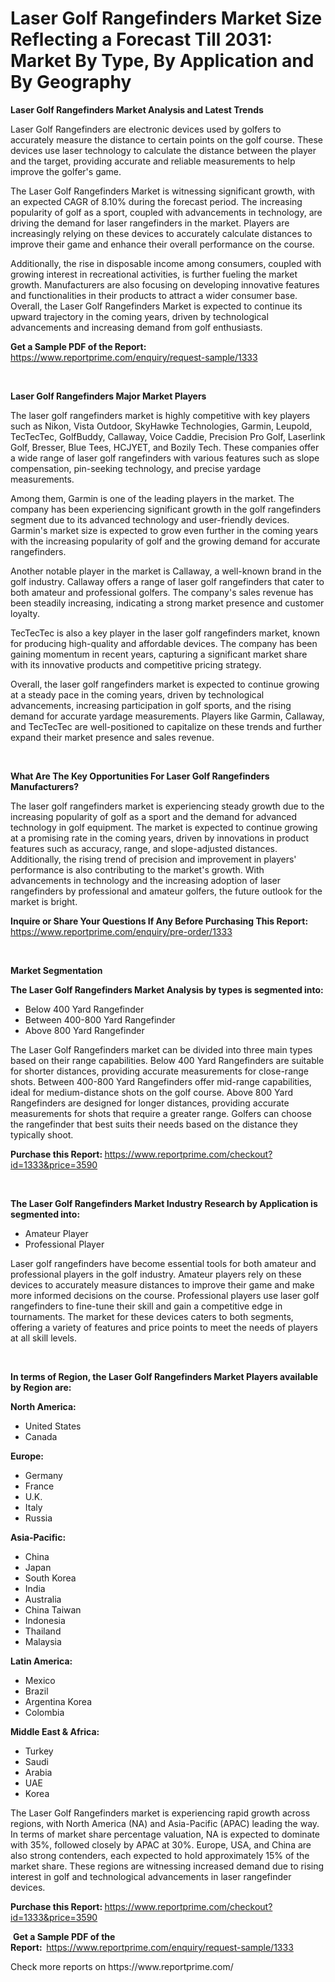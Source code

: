 <p><h1>Laser Golf Rangefinders Market Size Reflecting a Forecast Till 2031: Market By Type, By Application and By Geography</h1></p><p><strong>Laser Golf Rangefinders Market Analysis and Latest Trends</strong></p>
<p><p>Laser Golf Rangefinders are electronic devices used by golfers to accurately measure the distance to certain points on the golf course. These devices use laser technology to calculate the distance between the player and the target, providing accurate and reliable measurements to help improve the golfer's game.</p><p>The Laser Golf Rangefinders Market is witnessing significant growth, with an expected CAGR of 8.10% during the forecast period. The increasing popularity of golf as a sport, coupled with advancements in technology, are driving the demand for laser rangefinders in the market. Players are increasingly relying on these devices to accurately calculate distances to improve their game and enhance their overall performance on the course.</p><p>Additionally, the rise in disposable income among consumers, coupled with growing interest in recreational activities, is further fueling the market growth. Manufacturers are also focusing on developing innovative features and functionalities in their products to attract a wider consumer base. Overall, the Laser Golf Rangefinders Market is expected to continue its upward trajectory in the coming years, driven by technological advancements and increasing demand from golf enthusiasts.</p></p>
<p><strong>Get a Sample PDF of the Report:&nbsp;</strong> <a href="https://www.reportprime.com/enquiry/request-sample/1333">https://www.reportprime.com/enquiry/request-sample/1333</a></p>
<p>&nbsp;</p>
<p><strong>Laser Golf Rangefinders Major Market Players</strong></p>
<p><p>The laser golf rangefinders market is highly competitive with key players such as Nikon, Vista Outdoor, SkyHawke Technologies, Garmin, Leupold, TecTecTec, GolfBuddy, Callaway, Voice Caddie, Precision Pro Golf, Laserlink Golf, Bresser, Blue Tees, HCJYET, and Bozily Tech. These companies offer a wide range of laser golf rangefinders with various features such as slope compensation, pin-seeking technology, and precise yardage measurements.</p><p>Among them, Garmin is one of the leading players in the market. The company has been experiencing significant growth in the golf rangefinders segment due to its advanced technology and user-friendly devices. Garmin's market size is expected to grow even further in the coming years with the increasing popularity of golf and the growing demand for accurate rangefinders.</p><p>Another notable player in the market is Callaway, a well-known brand in the golf industry. Callaway offers a range of laser golf rangefinders that cater to both amateur and professional golfers. The company's sales revenue has been steadily increasing, indicating a strong market presence and customer loyalty.</p><p>TecTecTec is also a key player in the laser golf rangefinders market, known for producing high-quality and affordable devices. The company has been gaining momentum in recent years, capturing a significant market share with its innovative products and competitive pricing strategy.</p><p>Overall, the laser golf rangefinders market is expected to continue growing at a steady pace in the coming years, driven by technological advancements, increasing participation in golf sports, and the rising demand for accurate yardage measurements. Players like Garmin, Callaway, and TecTecTec are well-positioned to capitalize on these trends and further expand their market presence and sales revenue.</p></p>
<p>&nbsp;</p>
<p><strong>What Are The Key Opportunities For Laser Golf Rangefinders Manufacturers?</strong></p>
<p><p>The laser golf rangefinders market is experiencing steady growth due to the increasing popularity of golf as a sport and the demand for advanced technology in golf equipment. The market is expected to continue growing at a promising rate in the coming years, driven by innovations in product features such as accuracy, range, and slope-adjusted distances. Additionally, the rising trend of precision and improvement in players' performance is also contributing to the market's growth. With advancements in technology and the increasing adoption of laser rangefinders by professional and amateur golfers, the future outlook for the market is bright.</p></p>
<p><strong>Inquire or Share Your Questions If Any Before Purchasing This Report:</strong> <a href="https://www.reportprime.com/enquiry/pre-order/1333">https://www.reportprime.com/enquiry/pre-order/1333</a></p>
<p>&nbsp;</p>
<p><strong>Market Segmentation</strong></p>
<p><strong>The Laser Golf Rangefinders Market Analysis by types is segmented into:</strong></p>
<p><ul><li>Below 400 Yard Rangefinder</li><li>Between 400-800 Yard Rangefinder</li><li>Above 800 Yard Rangefinder</li></ul></p>
<p><p>The Laser Golf Rangefinders market can be divided into three main types based on their range capabilities. Below 400 Yard Rangefinders are suitable for shorter distances, providing accurate measurements for close-range shots. Between 400-800 Yard Rangefinders offer mid-range capabilities, ideal for medium-distance shots on the golf course. Above 800 Yard Rangefinders are designed for longer distances, providing accurate measurements for shots that require a greater range. Golfers can choose the rangefinder that best suits their needs based on the distance they typically shoot.</p></p>
<p><strong>Purchase this Report:&nbsp;</strong><a href="https://www.reportprime.com/checkout?id=1333&price=3590">https://www.reportprime.com/checkout?id=1333&price=3590</a></p>
<p>&nbsp;</p>
<p><strong>The Laser Golf Rangefinders Market Industry Research by Application is segmented into:</strong></p>
<p><ul><li>Amateur Player</li><li>Professional Player</li></ul></p>
<p><p>Laser golf rangefinders have become essential tools for both amateur and professional players in the golf industry. Amateur players rely on these devices to accurately measure distances to improve their game and make more informed decisions on the course. Professional players use laser golf rangefinders to fine-tune their skill and gain a competitive edge in tournaments. The market for these devices caters to both segments, offering a variety of features and price points to meet the needs of players at all skill levels.</p></p>
<p>&nbsp;</p>
<p><strong>In terms of Region, the Laser Golf Rangefinders Market Players available by Region are:</strong></p>
<p>
    <p> <strong> North America: </strong>
        <ul>
            <li>United States</li>
            <li>Canada</li>
        </ul>
        </p> 
    <p> <strong> Europe: </strong>
        <ul>
            <li>Germany</li>
            <li>France</li>
            <li>U.K.</li>
            <li>Italy</li>
            <li>Russia</li>
        </ul>
        </p> 
    <p> <strong> Asia-Pacific: </strong>
        <ul>
            <li>China</li>
            <li>Japan</li>
            <li>South Korea</li>
            <li>India</li>
            <li>Australia</li>
            <li>China Taiwan</li>
            <li>Indonesia</li>
            <li>Thailand</li>
            <li>Malaysia</li>
        </ul>
        </p> 
    <p> <strong> Latin America: </strong>
        <ul>
            <li>Mexico</li>
            <li>Brazil</li>
            <li>Argentina Korea</li>
            <li>Colombia</li>
        </ul>
        </p> 
    <p> <strong> Middle East & Africa: </strong>
        <ul>
            <li>Turkey</li>
            <li>Saudi</li>
            <li>Arabia</li>
            <li>UAE</li>
            <li>Korea</li>
        </ul>
    </p>
    </p>
<p><p>The Laser Golf Rangefinders market is experiencing rapid growth across regions, with North America (NA) and Asia-Pacific (APAC) leading the way. In terms of market share percentage valuation, NA is expected to dominate with 35%, followed closely by APAC at 30%. Europe, USA, and China are also strong contenders, each expected to hold approximately 15% of the market share. These regions are witnessing increased demand due to rising interest in golf and technological advancements in laser rangefinder devices.</p></p>
<p><strong>Purchase this Report: </strong><a href="https://www.reportprime.com/checkout?id=1333&price=3590">https://www.reportprime.com/checkout?id=1333&price=3590</a></p>
<p>&nbsp;<strong>Get a Sample PDF of the Report:&nbsp;&nbsp;</strong><a href="https://www.reportprime.com/enquiry/request-sample/1333">https://www.reportprime.com/enquiry/request-sample/1333</a></p>
<p><strong></strong></p>
<p>Check more reports on https://www.reportprime.com/</p>